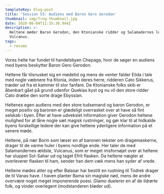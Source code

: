 ```yaml
---
templateKey: blog-post
title: 'Session 53: Audiens med Baron Gero Gerodon'
thumbnail: img/frog-thumbnail.jpg
date: 2020-06-04T11:35:36.944Z
description: >-
  Heltene møder Baron Gerodon, den Ktonianske ridder og Salamadernes leder,
  Vulcanus.
tags:
  - resume
---
```

Vores helte har fundet til handelsbyen Chepaga, hvor de søger en audiens med byens beskytter Baron Gero Gerodon.

Heltene får tilsnusket sig en mødetid og mens de venter falder Elida i tale med nogle væbnere fra Ktonia, inden deres herre, ridderen Cato Sikkerus, træder ud fra et kammer til stor fanfare. De Ktonianske folks skib er åbenbart gået på grund udenfor Quekias kyst og nu vil den store ridder Cato dræbe den sorte drage Ebyssian.

Heltenes egen audiens med den store tudsemand og baron Gerodon, er meget positiv og baronen er glædeligt overrasket over at have så fint selskab i byen. Efter at have udvekslet information giver Gerodon heltene mulighed for at låne nogle sæt magisk rustninger, og gør klar til at hidkalde byens forskellige ledere der kan give heltene yderligere information på et senere møde.

Heltene, på nær Borin som læser en af baronen tekster om dragemaskerne, drager til de varme huler i byens nordlige ende. Her taler de med Salamandernes ældste, Vulcanus, som er meget misfornøjet over at heltene har sluppet Sol-Sahar ud og taget Efrit flasken. Da heltene nægter at overleverer flasken til ham, sender han dem væk mens han syder af vrede.

Heltene mødes atter og efter Balasar har bestilt en rustning til Todrek drager de til Vanas have. I haven planter Bama sin magiske nød, mens de andre overvære noget meget imponerende poesi. Glamo duelerer en af de ildrørte folk, og vinder overlegent (modstanderen bløder ud).
